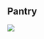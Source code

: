 ## Pantry

![](https://github.com/imRohan/Pantry/.github/workflows/main.yml/badge.svg?branch=develop-1)
